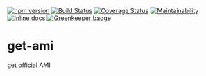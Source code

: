 [![npm version](https://badge.fury.io/js/get-ami.svg)](https://badge.fury.io/js/get-ami)
[![Build Status](https://travis-ci.com/so5/get-ami.svg?branch=master)](https://travis-ci.com/so5/get-ami)
[![Coverage Status](https://coveralls.io/repos/github/so5/get-ami/badge.svg?branch=master)](https://coveralls.io/github/so5/get-ami?branch=master)
[![Maintainability](https://api.codeclimate.com/v1/badges/01e5d194c885ba34ab98/maintainability)](https://codeclimate.com/github/so5/get-ami/maintainability)
[![Inline docs](http://inch-ci.org/github/so5/get-ami.svg?branch=master)](http://inch-ci.org/github/so5/get-ami)
[![Greenkeeper badge](https://badges.greenkeeper.io/so5/get-ami.svg)](https://greenkeeper.io/)

# get-ami
get official AMI
